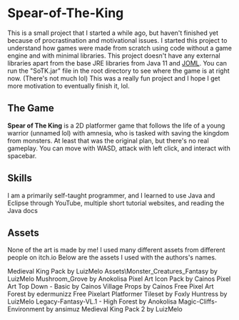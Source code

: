 # Spear-of-The-King

This is a small project that I started a while ago, but haven't finished yet because of procrastination and motivational issues. I started this project to understand how games were made from scratch using code without a game engine and with minimal libraries. This project doesn't have any external libraries apart from the base JRE libraries from Java 11 and [JOML](https://github.com/JOML-CI/JOML). You can run the "SoTK.jar" file in the root directory to see where the game is at right now. (There's not much lol)
This was a really fun project and I hope I get more motivation to eventually finish it, lol.

## The Game

**Spear of The King** is a 2D platformer game that follows the life of a young warrior (unnamed lol) with amnesia, who is tasked with saving the kingdom from monsters. At least that was the original plan, but there's no real gameplay. You can move with WASD, attack with left click, and interact with spacebar. 

## Skills

I am a primarily self-taught programmer, and I learned to use Java and Eclipse through YouTube, multiple short tutorial websites, and reading the Java docs 

## Assets

None of the art is made by me! I used many different assets from different people on itch.io
Below are the assets I used with the authors's names.

Medieval King Pack by LuizMelo
Assets\Monster_Creatures_Fantasy by LuizMelo
Mushroom_Grove by Anokolisa
Pixel Art Icon Pack by Cainos
Pixel Art Top Down - Basic by Cainos
Village Props by Cainos
Free Pixel Art Forest by edermunizz
Free Pixelart Platformer Tileset by Foxly
Huntress by LuizMelo
Legacy-Fantasy-VL.1 - High Forest by Anokolisa
Magic-Cliffs-Environment by ansimuz
Medieval King Pack 2 by LuizMelo
